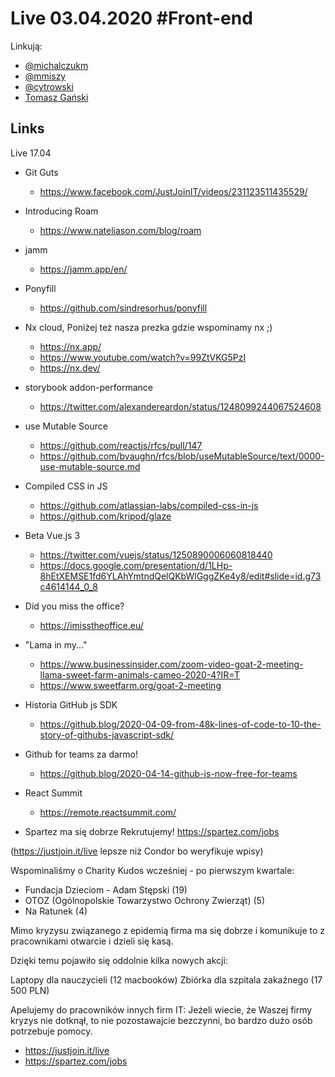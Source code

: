 # Live 03.04.2020 #Front-end

Linkują:
* [@michalczukm](https://twitter.com/michalczukm)
* [@mmiszy](https://twitter.com/mmiszy)
* [@cytrowski](https://twitter.com/cytrowski)
* [Tomasz Gański](https://www.linkedin.com/in/tomaszganski)

## Links


Live 17.04
* Git Guts
  * https://www.facebook.com/JustJoinIT/videos/231123511435529/
* Introducing Roam
  * https://www.nateliason.com/blog/roam
* jamm
  * https://jamm.app/en/
* Ponyfill
  * https://github.com/sindresorhus/ponyfill
* Nx cloud,
  Poniżej też nasza prezka gdzie wspominamy nx ;) 

  * https://nx.app/
  * https://www.youtube.com/watch?v=99ZtVKG5PzI
  * https://nx.dev/
* storybook addon-performance
  * https://twitter.com/alexandereardon/status/1248099244067524608
* use Mutable Source
  * https://github.com/reactjs/rfcs/pull/147
  * https://github.com/bvaughn/rfcs/blob/useMutableSource/text/0000-use-mutable-source.md
* Compiled CSS in JS
  * https://github.com/atlassian-labs/compiled-css-in-js
  * https://github.com/kripod/glaze
* Beta Vue.js 3
  * https://twitter.com/vuejs/status/1250890006060818440
  * https://docs.google.com/presentation/d/1LHp-8hEtXEMSE1fd6YLAhYmtndQelQKbWlGggZKe4y8/edit#slide=id.g73c4614144_0_8
* Did you miss the office?
  * https://imisstheoffice.eu/
* "Lama in my..."
  * https://www.businessinsider.com/zoom-video-goat-2-meeting-llama-sweet-farm-animals-cameo-2020-4?IR=T
  * https://www.sweetfarm.org/goat-2-meeting
* Historia GitHub js SDK
  * https://github.blog/2020-04-09-from-48k-lines-of-code-to-10-the-story-of-githubs-javascript-sdk/
* Github for teams za darmo!
  * https://github.blog/2020-04-14-github-is-now-free-for-teams
* React Summit
  * https://remote.reactsummit.com/
* Spartez ma się dobrze
  Rekrutujemy! https://spartez.com/jobs

(https://justjoin.it/live lepsze niż Condor bo weryfikuje wpisy)

Wspominaliśmy o Charity Kudos wcześniej - po pierwszym kwartale:

- Fundacja Dzieciom - Adam Stępski (19)
- OTOZ (Ogólnopolskie Towarzystwo Ochrony Zwierząt) (5)
- Na Ratunek (4)

Mimo kryzysu związanego z epidemią firma ma się dobrze i komunikuje to z pracownikami otwarcie i dzieli się kasą.

Dzięki temu pojawiło się oddolnie kilka nowych akcji:

Laptopy dla nauczycieli (12 macbooków)
Zbiórka dla szpitala zakaźnego (17 500 PLN)

Apelujemy do pracowników innych firm IT: Jeżeli wiecie, że Waszej firmy kryzys nie dotknął, to nie pozostawajcie bezczynni, bo bardzo dużo osób potrzebuje pomocy.

  * https://justjoin.it/live
  * https://spartez.com/jobs